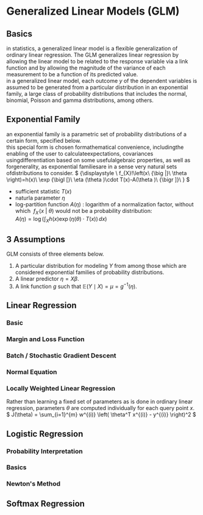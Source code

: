 # Generalized Linear Models (GLM)
## Basics
in statistics, a generalized linear model is a flexible generalization of ordinary linear regression. The GLM generalizes linear regression by allowing the linear model to be related to the response variable via a link function and by allowing the magnitude of the variance of each measurement to be a function of its predicted value.  
in a generalized linear model, each outcome $y$ of the dependent variables is assumed to be generated from a particular distribution in an exponential family, a large class of probability distributions that includes the normal, binomial, Poisson and gamma distributions, among others.  

## Exponential Family
an exponential family is a parametric set of probability distributions of a certain form, specified below.  
this special form is chosen formathematical convenience, includingthe enabling of the user to calculateexpectations, covariances usingdifferentiation based on some usefulalgebraic properties, as well as forgenerality, as exponential familiesare in a sense very natural sets ofdistributions to consider. 
$
{\displaystyle \ f_{X}\!\left(x\ {\big |}\ \theta \right)=h(x)\ \exp {\bigl [}\ \eta (\theta )\cdot T(x)-A(\theta )\ {\bigr ]}\ }
$

- sufficient statistic $T(x)$
- naturla parameter $\eta$
- log-partition function $A(\eta)$ : logarithm of a normalization factor, without which ${\displaystyle \ f_{X}\!\left(x\ {\big |}\ \theta \right)}$ would not be a probability distribution:  
$A(\eta) = \log \left( \int_{X} h(x) \exp(\eta(\theta) \cdot T(x)) \, dx \right)$

## 3 Assumptions
GLM consists of three elements below.
1. A particular distribution for modeling $Y$ from among those which are considered exponential families of probability distributions.  
2. A linear predictor $\eta = X\beta$.  
3. A link function $g$ such that $\mathbb{E}(Y \mid X) = \mu = g^{-1}(\eta)$.


## Linear Regression

### Basic

### Margin and Loss Function

### Batch / Stochastic Gradient Descent

### Normal Equation

### Locally Weighted Linear Regression
Rather than learning a fixed set of parameters as is done in ordinary linear regression, parameters $\theta$ are computed individually for each query point $x$.
$
J(\theta) = \sum_{i=1}^{m} w^{(i)} \left( \theta^T x^{(i)} - y^{(i)} \right)^2
$

## Logistic Regression

### Probability Interpretation

### Basics

### Newton's Method

## Softmax Regression
